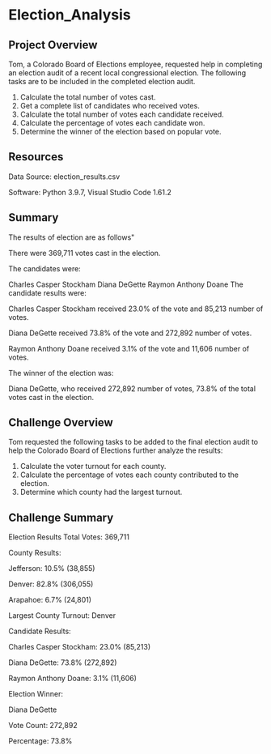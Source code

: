 # Election_Analysis

## Project Overview
Tom, a Colorado Board of Elections employee, requested help in completing an election audit of a recent local congressional election. The following tasks are to be included in the completed election audit.

1. Calculate the total number of votes cast. 
2. Get a complete list of candidates who received votes. 
3. Calculate the total number of votes each candidate received. 
4. Calculate the percentage of votes each candidate won. 
5. Determine the winner of the election based on popular vote. 

## Resources
Data Source: election_results.csv

Software: Python 3.9.7, Visual Studio Code 1.61.2

## Summary
The results of election are as follows"

There were 369,711 votes cast in the election.

The candidates were:

Charles Casper Stockham
Diana DeGette
Raymon Anthony Doane
The candidate results were:

Charles Casper Stockham received 23.0% of the vote and 85,213 number of votes.

Diana DeGette received 73.8% of the vote and 272,892 number of votes.

Raymon Anthony Doane received 3.1% of the vote and 11,606 number of votes.

The winner of the election was:

Diana DeGette, who received 272,892 number of votes, 73.8% of the total votes cast in the election.

## Challenge Overview
Tom requested the following tasks to be added to the final election audit to help the Colorado Board of Elections further analyze the results:

1. Calculate the voter turnout for each county.
2. Calculate the percentage of votes each county contributed to the election.
3. Determine which county had the largest turnout.

## Challenge Summary
Election Results
Total Votes: 369,711

County Results:

Jefferson: 10.5% (38,855)

Denver: 82.8% (306,055)

Arapahoe: 6.7% (24,801)

Largest County Turnout: Denver

Candidate Results:

Charles Casper Stockham: 23.0% (85,213)

Diana DeGette: 73.8% (272,892)

Raymon Anthony Doane: 3.1% (11,606)

Election Winner:

Diana DeGette

Vote Count: 272,892

Percentage: 73.8%
